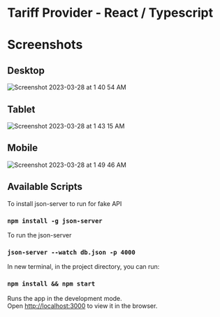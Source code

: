 # Tariff Provider - React  /  Typescript


# Screenshots



## Desktop

![Screenshot 2023-03-28 at 1 40 54 AM](https://user-images.githubusercontent.com/2153396/228090882-df5a851d-1466-49c3-91d4-10f6c9e15e72.png)

## Tablet

![Screenshot 2023-03-28 at 1 43 15 AM](https://user-images.githubusercontent.com/2153396/228091165-fd420001-a8a5-4bb1-a97e-eff7c3a6dc99.png)

## Mobile

![Screenshot 2023-03-28 at 1 49 46 AM](https://user-images.githubusercontent.com/2153396/228091858-186a9659-89ad-4c10-a919-b1eeca21f2ad.png)





## Available Scripts


  To install json-server to run for fake API
  ### `npm install -g json-server`  


 To run the json-server
  ### `json-server --watch db.json -p 4000` 


  In new terminal, in the project directory, you can run:
   ### `npm install && npm start`



Runs the app in the development mode.\
Open [http://localhost:3000](http://localhost:3000) to view it in the browser.

